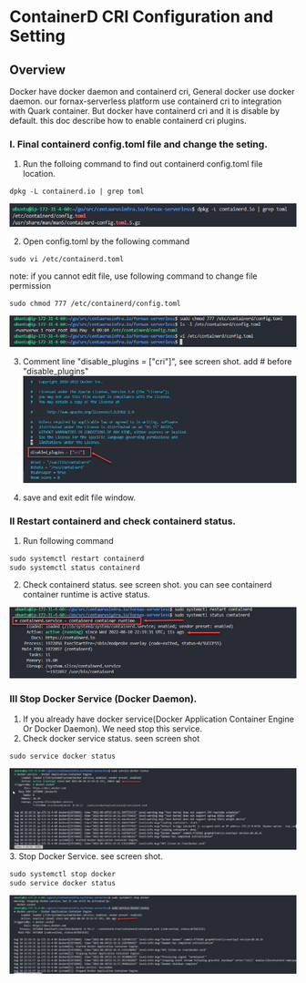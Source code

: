 # ContainerD CRI Configuration and Setting

## Overview
Docker have docker daemon and containerd cri, General docker use docker daemon. our fornax-serverless platform use containerd cri to integration with Quark container. But docker have containerd cri and it is disable by default. this doc describe how to enable containerd cri plugins.


### I. Final containerd config.toml file and change the seting.
1. Run the folloing command to find out containerd config.toml file location.
```script
dpkg -L containerd.io | grep toml

```
![how to find toml file:](./images/containerd-02-find-config_toml.png)

2. Open config.toml by the following command
```script
sudo vi /etc/containerd.toml
```
note: if you cannot edit file, use following command to change file permission
```script
sudo chmod 777 /etc/containerd/config.toml
```
![change permission:](./images/containerd-03-change_permission.png)

3. Comment line "disable_plugins = ["cri"]", see screen shot.
add # before "disable_plugins"
![modify plugins:](./images/containerd-01-plugins.png)

4. save and exit edit file window.

### II Restart containerd and check containerd status.
1. Run following command 
```script
sudo systemctl restart containerd
sudo systemctl status containerd
```

2. Check containerd status. see screen shot.
you can see containerd container runtime is active status.

![containerd status:](./images/containerd-05-status.png)


### III Stop Docker Service (Docker Daemon).
1. If you already have docker service(Docker Application Container Engine Or Docker Daemon). We need stop this service.
2. Check docker service status. seen screen shot
```script
sudo service docker status
```
![dock active status:](./images/containerd-06-docker-active-status.png)
3. Stop Docker Service. see screen shot.
```script
sudo systemctl stop docker
sudo service docker status
```
![dock inactive status:](./images/containerd-07-docker-inactive-status.png)